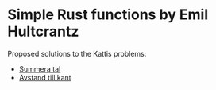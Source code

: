 # Simple Rust functions by Emil Hultcrantz

Proposed solutions to the Kattis problems:

* [Summera tal](https://kth.kattis.com/problems/kth.javap.sumsort)
* [Avstand till kant](https://kth.kattis.com/problems/kth.javap.kant)
